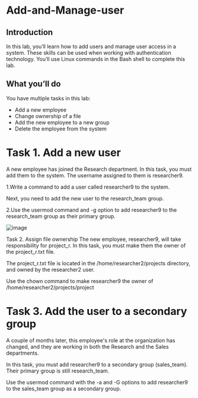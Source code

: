 # Add-and-Manage-user
<h2>Introduction</h2>

In this lab, you’ll learn how to add users and manage user access in a system. These skills can be used when working with authentication technology. You’ll use Linux commands in the Bash shell to complete this lab.

<h2>What you’ll do</h2>

You have multiple tasks in this lab:
- Add a new employee
- Change ownership of a file
- Add the new employee to a new group
- Delete the employee from the system

<h1>Task 1. Add a new user</h1>
A new employee has joined the Research department. In this task, you must add them to the system. The username assigned to them is researcher9.

1.Write a command to add a user called researcher9 to the system.

Next, you need to add the new user to the research_team group.

2.Use the usermod command and -g option to add researcher9 to the research_team group as their primary group.

![image](https://github.com/user-attachments/assets/3418553f-cf64-47e7-879b-79df91d06ed3)

Task 2. Assign file ownership
The new employee, researcher9, will take responsibility for project_r. In this task, you must make them the owner of the project_r.txt file.

The project_r.txt file is located in the /home/researcher2/projects directory, and owned by the researcher2 user.

Use the chown command to make researcher9 the owner of /home/researcher2/projects/project


<h1>Task 3. Add the user to a secondary group</h1>
A couple of months later, this employee's role at the organization has changed, and they are working in both the Research and the Sales departments.

In this task, you must add researcher9 to a secondary group (sales_team). Their primary group is still research_team.

Use the usermod command with the -a and -G options to add researcher9 to the sales_team group as a secondary group.

